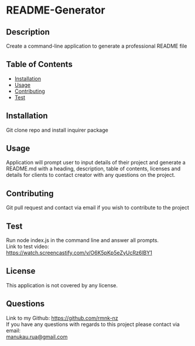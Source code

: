# README-Generator
  ## Description
  Create a command-line application to generate a professional README file 

  ## Table of Contents
  - [Installation](#installation)
  - [Usage](#usage)
  - [Contributing](#contributing)
  - [Test](#test)
  
  ## Installation
  Git clone repo and install inquirer package

  ## Usage
  Application will prompt user to input details of their project and generate a README.md with a heading, description, table of contents, licenses and details for clients to contact creator with any questions on the project.

  ## Contributing
  Git pull request and contact via email if you wish to contribute to the project

  ## Test
  Run node index.js in the command line  and answer all prompts.</br>
  Link to test video: https://watch.screencastify.com/v/O6K5pKp5eZyUcRz6lBY1

  ## License
 This application is not covered by any license.

  ## Questions
  Link to my Github: https://github.com/rmnk-nz </br>
  If you have any questions with regards to this project please contact via email: </br>
  manukau.rua@gmail.com
